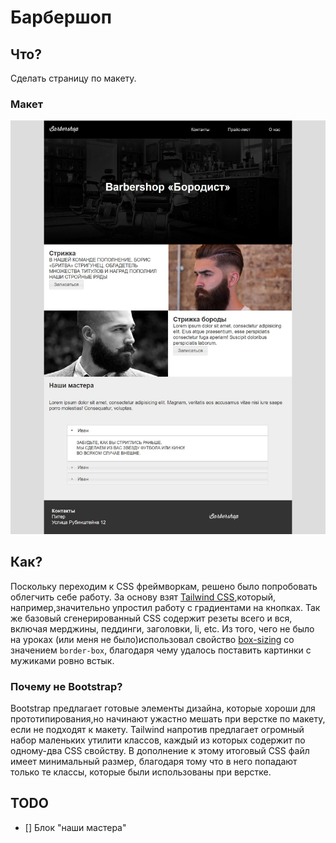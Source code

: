 # Барбершоп

## Что?
Сделать страницу по макету.

### Макет
![макет](./layout.jpg)

## Как?
Поскольку переходим к CSS фреймворкам, решено было попробовать облегчить себе работу. За основу взят [Tailwind CSS](https://tailwindcss.ru/),который, например,значительно упростил работу с градиентами на кнопках.
Так же базовый сгенерированный CSS содержит резеты всего и вся, включая мерджины, педдинги, заголовки, li, etc.
Из того, чего не было на уроках (или меня не было)использовал свойство [box-sizing](https://doka.guide/css/box-sizing/) со значением `border-box`, благодаря чему удалось поставить картинки с мужиками ровно встык.

### Почему не Bootstrap?
Bootstrap предлагает готовые элементы дизайна, которые хороши для прототипирования,но начинают ужастно мешать при верстке по макету, если не подходят к макету. Tailwind напротив предлагает огромный набор маленьких утилити классов, каждый из которых содержит по одному-два CSS свойству. В дополнение к этому итоговый CSS файл имеет минимальный размер, благодаря тому что в него попадают только те классы, которые были использованы при верстке.

## TODO
- [] Блок "наши мастера"